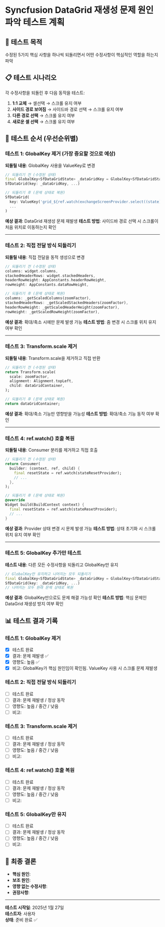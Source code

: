 # Syncfusion DataGrid 재생성 문제 원인 파악 테스트 계획

## 🎯 테스트 목적
수정된 5가지 핵심 사항을 하나씩 되돌리면서 어떤 수정사항이 핵심적인 역할을 하는지 파악

## 📋 테스트 시나리오
각 수정사항을 되돌린 후 다음 동작을 테스트:
1. **1:1 교체** → 셀선택 → 스크롤 유지 여부
2. **사이드 경로 보여짐** → 사이드바 경로 선택 → 스크롤 유지 여부
3. **다른 경로 선택** → 스크롤 유지 여부
4. **새로운 셀 선택** → 스크롤 유지 여부

## 🔧 테스트 순서 (우선순위별)

### 테스트 1: GlobalKey 제거 (가장 중요할 것으로 예상)
**되돌릴 내용**: GlobalKey 사용을 ValueKey로 변경
```dart
// 되돌리기 전 (수정된 상태)
final GlobalKey<SfDataGridState> _dataGridKey = GlobalKey<SfDataGridState>();
SfDataGrid(key: _dataGridKey, ...)

// 되돌리기 후 (문제 상태로 복원)
SfDataGrid(
  key: ValueKey('grid_${ref.watch(exchangeScreenProvider.select((state) => state.fileLoadId))}'),
  ...
)
```

**예상 결과**: DataGrid 재생성 문제 재발생
**테스트 방법**: 사이드바 경로 선택 시 스크롤이 처음 위치로 이동하는지 확인

---

### 테스트 2: 직접 전달 방식 되돌리기
**되돌릴 내용**: 직접 전달을 동적 생성으로 변경
```dart
// 되돌리기 전 (수정된 상태)
columns: widget.columns,
stackedHeaderRows: widget.stackedHeaders,
headerRowHeight: AppConstants.headerRowHeight,
rowHeight: AppConstants.dataRowHeight,

// 되돌리기 후 (문제 상태로 복원)
columns: _getScaledColumns(zoomFactor),
stackedHeaderRows: _getScaledStackedHeaders(zoomFactor),
headerRowHeight: _getScaledHeaderHeight(zoomFactor),
rowHeight: _getScaledRowHeight(zoomFactor),
```

**예상 결과**: 확대/축소 시에만 문제 발생 가능
**테스트 방법**: 줌 변경 시 스크롤 위치 유지 여부 확인

---

### 테스트 3: Transform.scale 제거
**되돌릴 내용**: Transform.scale을 제거하고 직접 반환
```dart
// 되돌리기 전 (수정된 상태)
return Transform.scale(
  scale: zoomFactor,
  alignment: Alignment.topLeft,
  child: dataGridContainer,
);

// 되돌리기 후 (문제 상태로 복원)
return dataGridContainer;
```

**예상 결과**: 확대/축소 기능만 영향받을 가능성
**테스트 방법**: 확대/축소 기능 동작 여부 확인

---

### 테스트 4: ref.watch() 호출 복원
**되돌릴 내용**: Consumer 분리를 제거하고 직접 호출
```dart
// 되돌리기 전 (수정된 상태)
return Consumer(
  builder: (context, ref, child) {
    final resetState = ref.watch(stateResetProvider);
    // ...
  },
);

// 되돌리기 후 (문제 상태로 복원)
@override
Widget build(BuildContext context) {
  final resetState = ref.watch(stateResetProvider);
  // ...
}
```

**예상 결과**: Provider 상태 변경 시 문제 발생 가능
**테스트 방법**: 상태 초기화 시 스크롤 위치 유지 여부 확인

---

### 테스트 5: GlobalKey 추가만 테스트
**테스트 내용**: 다른 모든 수정사항을 되돌리고 GlobalKey만 유지
```dart
// GlobalKey만 유지하고 나머지는 모두 되돌리기
final GlobalKey<SfDataGridState> _dataGridKey = GlobalKey<SfDataGridState>();
SfDataGrid(key: _dataGridKey, ...)
// 나머지는 모두 원래 문제 상태로 복원
```

**예상 결과**: GlobalKey만으로도 문제 해결 가능성 확인
**테스트 방법**: 핵심 문제인 DataGrid 재생성 방지 여부 확인

## 📊 테스트 결과 기록

### 테스트 1: GlobalKey 제거
- [x] 테스트 완료
- [x] 결과: 문제 재발생 ✅
- [x] 영향도: 높음 ✅
- [x] 비고: GlobalKey가 핵심 원인임이 확인됨. ValueKey 사용 시 스크롤 문제 재발생

### 테스트 2: 직접 전달 방식 되돌리기
- [ ] 테스트 완료
- [ ] 결과: 문제 재발생 / 정상 동작
- [ ] 영향도: 높음 / 중간 / 낮음
- [ ] 비고:

### 테스트 3: Transform.scale 제거
- [ ] 테스트 완료
- [ ] 결과: 문제 재발생 / 정상 동작
- [ ] 영향도: 높음 / 중간 / 낮음
- [ ] 비고:

### 테스트 4: ref.watch() 호출 복원
- [ ] 테스트 완료
- [ ] 결과: 문제 재발생 / 정상 동작
- [ ] 영향도: 높음 / 중간 / 낮음
- [ ] 비고:

### 테스트 5: GlobalKey만 유지
- [ ] 테스트 완료
- [ ] 결과: 문제 재발생 / 정상 동작
- [ ] 영향도: 높음 / 중간 / 낮음
- [ ] 비고:

## 🎯 최종 결론
- **핵심 원인**: 
- **보조 원인**: 
- **영향 없는 수정사항**: 
- **권장사항**: 

---

**테스트 시작일**: 2025년 1월 27일  
**테스트자**: 사용자  
**상태**: 준비 완료 ✅
